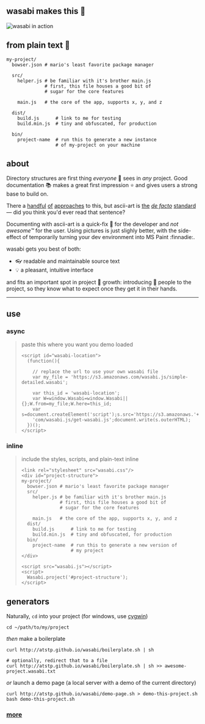 ## wasabi makes this :tada:

![wasabi in action](http://atstp.github.io/wasabi/img/demo.gif?clearcache=1)

## from plain text :page_facing_up:

    my-project/
      bowser.json # mario's least favorite package manager

      src/
        helper.js # be familiar with it's brother main.js
                  # first, this file houses a good bit of
                  # sugar for the core features

        main.js   # the core of the app, supports x, y, and z

      dist/
        build.js      # link to me for testing
        build.min.js  # tiny and obfuscated, for production

      bin/
        project-name  # run this to generate a new instance
                      # of my-project on your machine

## about

Directory structures are first thing _everyone_ :eyes: sees in _any_ project.
Good documentation :books: makes a great first impression :star: and gives users a strong
base to build on.

There a
[handful](https://en.wikipedia.org/wiki/Filesystem_Hierarchy_Standard)
[of](http://www.thegeekstuff.com/2010/09/linux-file-system-structure/)
[approaches](https://developer.apple.com/library/mac/documentation/FileManagement/Conceptual/FileSystemProgrammingGuide/FileSystemOverview/FileSystemOverview.html)
to this, but ascii-art is
[the](https://scotch.io/tutorials/angularjs-best-practices-directory-structure)
[_de facto_](http://jekyllrb.com/docs/structure/)
[standard](http://www.tutorialspoint.com/ruby-on-rails/rails-directory-structure.htm)
&mdash; did you think you'd ever read that sentence?

Documenting with ascii-art is a quick-fix :wrench: for the developer and _not awesome&trade;_ for the user.
Using pictures is just slighly better, with the side-effect of temporarily turning your dev environment
into MS Paint :finnadie:.

wasabi gets you best of both:

  * :eyeglasses: readable and maintainable source text
  * :bulb: a pleasant, intuitive interface

and fits an important spot in project :seedling: growth: introducing :wave: people
to the project, so they know what to expect once they get it in their hands.

--------------------------------------------------------------------------------

## use

### async

>
> paste this where you want you demo loaded
>
>     <script id="wasabi-location">
>       (function(){
>
>         // replace the url to use your own wasabi file
>         var my_file = 'https://s3.amazonaws.com/wasabi.js/simple-detailed.wasabi';
>
>         var this_id = 'wasabi-location';
>         var W=window.Wasabi=window.Wasabi||{};W.from=my_file;W.here=this_id;
>         var s=document.createElement('script');s.src='https://s3.amazonaws.'+
>         'com/wasabi.js/get-wasabi.js';document.write(s.outerHTML);
>       })();
>     </script>
>

### inline

>
> include the styles, scripts, and plain-text inline
>
>     <link rel="stylesheet" src="wasabi.css"/>
>     <div id="project-structure">
>     my-project/
>       bowser.json # mario's least favorite package manager
>       src/
>         helper.js # be familiar with it's brother main.js
>                   # first, this file houses a good bit of
>                   # sugar for the core features
>
>         main.js   # the core of the app, supports x, y, and z
>       dist/
>         build.js      # link to me for testing
>         build.min.js  # tiny and obfuscated, for production
>       bin/
>         project-name  # run this to generate a new version of
>                       # my project
>     </div>
>
>     <script src="wasabi.js"></script>
>     <script>
>       Wasabi.project('#project-structure');
>     </script>
>

## generators

Naturally, `cd` into your project (for windows, use [cygwin](https://www.cygwin.com/))

    cd ~/path/to/my/project

_then_ make a boilerplate

    curl http://atstp.github.io/wasabi/boilerplate.sh | sh

    # optionally, redirect that to a file
    curl http://atstp.github.io/wasabi/boilerplate.sh | sh >> awesome-project.wasabi.txt

_or_ launch a demo page (a local server with a demo of the current directory)

    curl http://atstp.github.io/wasabi/demo-page.sh > demo-this-project.sh
    bash demo-this-project.sh

### [more](http://atstp.github.io/wasabi/)

